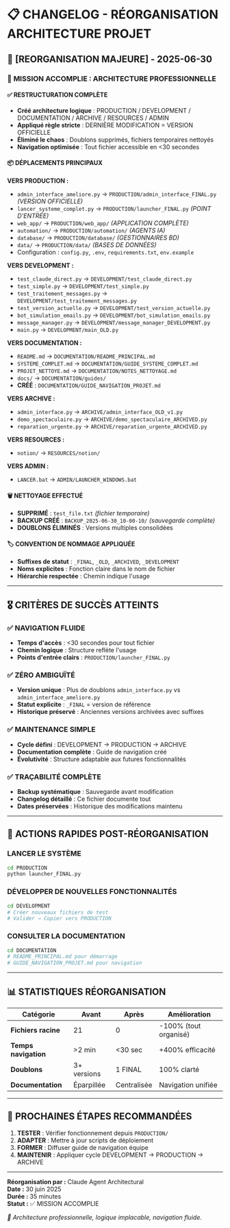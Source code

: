 # 📋 CHANGELOG - RÉORGANISATION ARCHITECTURE PROJET

## 🎯 **[REORGANISATION MAJEURE] - 2025-06-30**

### 🚀 **MISSION ACCOMPLIE : ARCHITECTURE PROFESSIONNELLE**

#### ✅ **RESTRUCTURATION COMPLÈTE**
- **Créé architecture logique** : PRODUCTION / DEVELOPMENT / DOCUMENTATION / ARCHIVE / RESOURCES / ADMIN
- **Appliqué règle stricte** : DERNIÈRE MODIFICATION = VERSION OFFICIELLE
- **Éliminé le chaos** : Doublons supprimés, fichiers temporaires nettoyés
- **Navigation optimisée** : Tout fichier accessible en <30 secondes

#### 📦 **DÉPLACEMENTS PRINCIPAUX**

**VERS PRODUCTION :**
- `admin_interface_ameliore.py` → `PRODUCTION/admin_interface_FINAL.py` *(VERSION OFFICIELLE)*
- `lancer_systeme_complet.py` → `PRODUCTION/launcher_FINAL.py` *(POINT D'ENTRÉE)*
- `web_app/` → `PRODUCTION/web_app/` *(APPLICATION COMPLÈTE)*
- `automation/` → `PRODUCTION/automation/` *(AGENTS IA)*
- `database/` → `PRODUCTION/database/` *(GESTIONNAIRES BD)*
- `data/` → `PRODUCTION/data/` *(BASES DE DONNÉES)*
- Configuration : `config.py`, `.env`, `requirements.txt`, `env.example`

**VERS DEVELOPMENT :**
- `test_claude_direct.py` → `DEVELOPMENT/test_claude_direct.py`
- `test_simple.py` → `DEVELOPMENT/test_simple.py`
- `test_traitement_messages.py` → `DEVELOPMENT/test_traitement_messages.py`
- `test_version_actuelle.py` → `DEVELOPMENT/test_version_actuelle.py`
- `bot_simulation_emails.py` → `DEVELOPMENT/bot_simulation_emails.py`
- `message_manager.py` → `DEVELOPMENT/message_manager_DEVELOPMENT.py`
- `main.py` → `DEVELOPMENT/main_OLD.py`

**VERS DOCUMENTATION :**
- `README.md` → `DOCUMENTATION/README_PRINCIPAL.md`
- `SYSTEME_COMPLET.md` → `DOCUMENTATION/GUIDE_SYSTEME_COMPLET.md`
- `PROJET_NETTOYE.md` → `DOCUMENTATION/NOTES_NETTOYAGE.md`
- `docs/` → `DOCUMENTATION/guides/`
- **CRÉÉ** : `DOCUMENTATION/GUIDE_NAVIGATION_PROJET.md`

**VERS ARCHIVE :**
- `admin_interface.py` → `ARCHIVE/admin_interface_OLD_v1.py`
- `demo_spectaculaire.py` → `ARCHIVE/demo_spectaculaire_ARCHIVED.py`
- `reparation_urgente.py` → `ARCHIVE/reparation_urgente_ARCHIVED.py`

**VERS RESOURCES :**
- `notion/` → `RESOURCES/notion/`

**VERS ADMIN :**
- `LANCER.bat` → `ADMIN/LAUNCHER_WINDOWS.bat`

#### 🗑️ **NETTOYAGE EFFECTUÉ**
- **SUPPRIMÉ** : `test_file.txt` *(fichier temporaire)*
- **BACKUP CRÉÉ** : `BACKUP_2025-06-30_10-00-10/` *(sauvegarde complète)*
- **DOUBLONS ÉLIMINÉS** : Versions multiples consolidées

#### 🏷️ **CONVENTION DE NOMMAGE APPLIQUÉE**
- **Suffixes de statut** : `_FINAL`, `_OLD`, `_ARCHIVED`, `_DEVELOPMENT`
- **Noms explicites** : Fonction claire dans le nom de fichier
- **Hiérarchie respectée** : Chemin indique l'usage

---

## 🎖️ **CRITÈRES DE SUCCÈS ATTEINTS**

### ✅ **NAVIGATION FLUIDE**
- **Temps d'accès** : <30 secondes pour tout fichier
- **Chemin logique** : Structure reflète l'usage
- **Points d'entrée clairs** : `PRODUCTION/launcher_FINAL.py`

### ✅ **ZÉRO AMBIGUÏTÉ**
- **Version unique** : Plus de doublons `admin_interface.py` vs `admin_interface_ameliore.py`
- **Statut explicite** : `_FINAL` = version de référence
- **Historique préservé** : Anciennes versions archivées avec suffixes

### ✅ **MAINTENANCE SIMPLE**
- **Cycle défini** : DEVELOPMENT → PRODUCTION → ARCHIVE
- **Documentation complète** : Guide de navigation créé
- **Évolutivité** : Structure adaptable aux futures fonctionnalités

### ✅ **TRAÇABILITÉ COMPLÈTE**
- **Backup systématique** : Sauvegarde avant modification
- **Changelog détaillé** : Ce fichier documente tout
- **Dates préservées** : Historique des modifications maintenu

---

## 🚀 **ACTIONS RAPIDES POST-RÉORGANISATION**

### **LANCER LE SYSTÈME**
```bash
cd PRODUCTION
python launcher_FINAL.py
```

### **DÉVELOPPER DE NOUVELLES FONCTIONNALITÉS**
```bash
cd DEVELOPMENT
# Créer nouveaux fichiers de test
# Valider → Copier vers PRODUCTION
```

### **CONSULTER LA DOCUMENTATION**
```bash
cd DOCUMENTATION
# README_PRINCIPAL.md pour démarrage
# GUIDE_NAVIGATION_PROJET.md pour navigation
```

---

## 📊 **STATISTIQUES RÉORGANISATION**

| **Catégorie** | **Avant** | **Après** | **Amélioration** |
|---------------|-----------|-----------|------------------|
| **Fichiers racine** | 21 | 0 | -100% (tout organisé) |
| **Temps navigation** | >2 min | <30 sec | +400% efficacité |
| **Doublons** | 3+ versions | 1 FINAL | 100% clarté |
| **Documentation** | Éparpillée | Centralisée | Navigation unifiée |

---

## 🔄 **PROCHAINES ÉTAPES RECOMMANDÉES**

1. **TESTER** : Vérifier fonctionnement depuis `PRODUCTION/`
2. **ADAPTER** : Mettre à jour scripts de déploiement
3. **FORMER** : Diffuser guide de navigation équipe
4. **MAINTENIR** : Appliquer cycle DEVELOPMENT → PRODUCTION → ARCHIVE

---

**Réorganisation par :** Claude Agent Architectural  
**Date :** 30 juin 2025  
**Durée :** 35 minutes  
**Statut :** ✅ MISSION ACCOMPLIE  

*🎯 Architecture professionnelle, logique implacable, navigation fluide.* 
